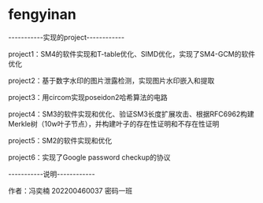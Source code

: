 # fengyinan

-----------实现的project------------

project1：SM4的软件实现和T-table优化、SIMD优化，实现了SM4-GCM的软件优化

project2：基于数字水印的图片泄露检测，实现图片水印嵌入和提取

project3：用circom实现poseidon2哈希算法的电路

project4：SM3的软件实现和优化、验证SM3长度扩展攻击、根据RFC6962构建Merkle树（10w叶子节点），并构建叶子的存在性证明和不存在性证明

project5：SM2的软件实现和优化

project6：实现了Google password checkup的协议

-----------说明------------

作者：冯奕楠 202200460037 密码一班

